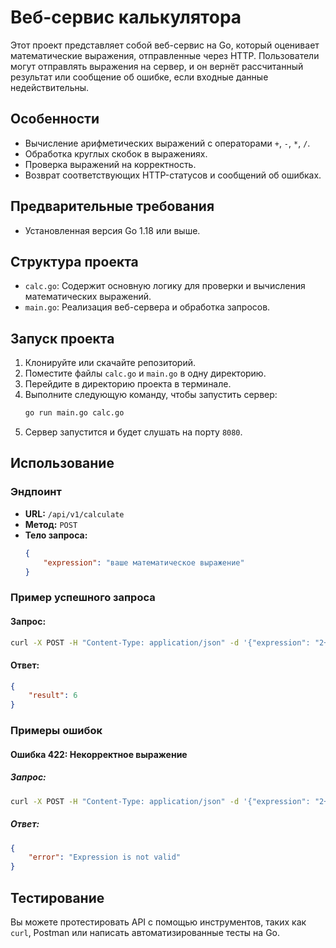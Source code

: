 # Веб-сервис калькулятора

Этот проект представляет собой веб-сервис на Go, который оценивает математические выражения, отправленные через HTTP. Пользователи могут отправлять выражения на сервер, и он вернёт рассчитанный результат или сообщение об ошибке, если входные данные недействительны.

## Особенности
- Вычисление арифметических выражений с операторами `+`, `-`, `*`, `/`.
- Обработка круглых скобок в выражениях.
- Проверка выражений на корректность.
- Возврат соответствующих HTTP-статусов и сообщений об ошибках.

## Предварительные требования
- Установленная версия Go 1.18 или выше.

## Структура проекта
- `calc.go`: Содержит основную логику для проверки и вычисления математических выражений.
- `main.go`: Реализация веб-сервера и обработка запросов.

## Запуск проекта
1. Клонируйте или скачайте репозиторий.
2. Поместите файлы `calc.go` и `main.go` в одну директорию.
3. Перейдите в директорию проекта в терминале.
4. Выполните следующую команду, чтобы запустить сервер:
   ```bash
   go run main.go calc.go
   ```
5. Сервер запустится и будет слушать на порту `8080`.

## Использование
### Эндпоинт
- **URL:** `/api/v1/calculate`
- **Метод:** `POST`
- **Тело запроса:**
  ```json
  {
      "expression": "ваше математическое выражение"
  }
  ```

### Пример успешного запроса
#### Запрос:
```bash
curl -X POST -H "Content-Type: application/json" -d '{"expression": "2+2*2"}' http://localhost:8080/api/v1/calculate
```

#### Ответ:
```json
{
    "result": 6
}
```

### Примеры ошибок
#### Ошибка 422: Некорректное выражение
##### Запрос:
```bash
curl -X POST -H "Content-Type: application/json" -d '{"expression": "2++2"}' http://localhost:8080/api/v1/calculate
```
##### Ответ:
```json
{
    "error": "Expression is not valid"
}
```
## Тестирование
Вы можете протестировать API с помощью инструментов, таких как `curl`, Postman или написать автоматизированные тесты на Go.
